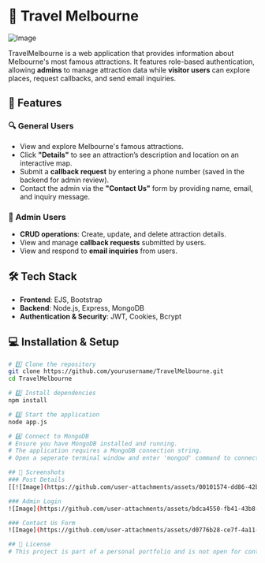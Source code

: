 # 🚀 Travel Melbourne

![Image](https://github.com/user-attachments/assets/a3c34197-9dc8-4ae8-aa12-91cb9812cae1)

TravelMelbourne is a web application that provides information about Melbourne's most famous attractions. It features role-based authentication, allowing **admins** to manage attraction data while **visitor users** can explore places, request callbacks, and send email inquiries.

## 🚀 Features

### 🔍 General Users
- View and explore Melbourne's famous attractions.
- Click **"Details"** to see an attraction’s description and location on an interactive map.
- Submit a **callback request** by entering a phone number (saved in the backend for admin review).
- Contact the admin via the **"Contact Us"** form by providing name, email, and inquiry message.

### 🔑 Admin Users
- **CRUD operations**: Create, update, and delete attraction details.
- View and manage **callback requests** submitted by users.
- View and respond to **email inquiries** from users.

## 🛠 Tech Stack

- **Frontend**: EJS, Bootstrap
- **Backend**: Node.js, Express, MongoDB
- **Authentication & Security**: JWT, Cookies, Bcrypt

## 💻 Installation & Setup

```sh
# 1️⃣ Clone the repository
git clone https://github.com/yourusername/TravelMelbourne.git
cd TravelMelbourne

# 2️⃣ Install dependencies
npm install

# 3️⃣ Start the application
node app.js

# 4️⃣ Connect to MongoDB
# Ensure you have MongoDB installed and running.
# The application requires a MongoDB connection string.
# Open a seperate terminal window and enter 'mongod' command to connect to the database

## 📸 Screenshots
### Post Details
[[![Image](https://github.com/user-attachments/assets/00101574-dd86-42ba-ac4c-90e9c47b3ec9)](https://github.com/Lancinater/TravelMelbourne/blob/a225e9af52e6843881356dc2f8bb1879e2a5017e/assets/images/contactUsForm.png)](https://github.com/Lancinater/TravelMelbourne/blob/a57c8d289f8dc3e4197b268715b4707cb2c06222/assets/images/contactUsForm.png)

### Admin Login
![Image](https://github.com/user-attachments/assets/bdca4550-fb41-43b8-9208-611ae67ce50e)

### Contact Us Form
![Image](https://github.com/user-attachments/assets/d0776b28-ce7f-4a11-aabf-ee94501f5f5e)

## 📜 License
# This project is part of a personal portfolio and is not open for contributions at this time.





